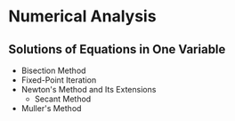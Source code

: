# Numerical Analysis

## Solutions of Equations in One Variable
- Bisection Method
- Fixed-Point Iteration
- Newton's Method and Its Extensions
  - Secant Method
- Muller's Method
